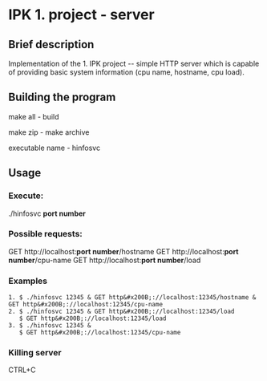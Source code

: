 # IPK 1. project - server

## Brief description

Implementation of the 1. IPK project -- simple HTTP server which is capable of providing basic system information (cpu name, hostname, cpu load). 

## Building the program

make all - build

make zip - make archive

executable name - hinfosvc

## Usage

### Execute: 
./hinfosvc **port number**

### Possible requests:
GET http&#x200B;://localhost:**port number**/hostname
GET http&#x200B;://localhost:**port number**/cpu-name
GET http&#x200B;://localhost:**port number**/load

### Examples
```
1. $ ./hinfosvc 12345 & GET http&#x200B;://localhost:12345/hostname & GET http&#x200B;://localhost:12345/cpu-name
2. $ ./hinfosvc 12345 & GET http&#x200B;://localhost:12345/load
   $ GET http&#x200B;://localhost:12345/load
3. $ ./hinfosvc 12345 &
   $ GET http&#x200B;://localhost:12345/cpu-name
```

### Killing server

CTRL+C

